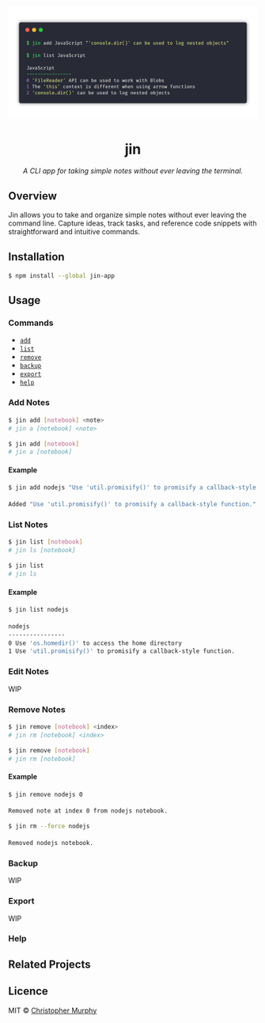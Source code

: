 ![Jin screenshot](./.github/jin-screenshot.png)

<h1 align="center">jin</h1>

<p align="center"><em>A CLI app for taking simple notes without ever leaving the terminal.</em></p>

## Overview

Jin allows you to take and organize simple notes without ever leaving the command line. Capture ideas, track tasks, and reference code snippets with straightforward and intuitive commands.

## Installation

```bash
$ npm install --global jin-app
```

## Usage

### Commands

* [`add`](#add-notes)
* [`list`](#list-notes)
* [`remove`](#remove-notes)
* [`backup`](#backup)
* [`export`](#export)
* [`help`](#help)

### Add Notes

```bash
$ jin add [notebook] <note>
# jin a [notebook] <note>
```

```bash
$ jin add [notebook]
# jin a [notebook]
```

#### Example

```bash
$ jin add nodejs "Use 'util.promisify()' to promisify a callback-style function."

Added "Use 'util.promisify()' to promisify a callback-style function." to "nodejs".
```

### List Notes

```bash
$ jin list [notebook]
# jin ls [notebook]
```

```bash
$ jin list
# jin ls
```

#### Example

```bash
$ jin list nodejs

nodejs
----------------
0 Use 'os.homedir()' to access the home directory
1 Use 'util.promisify()' to promisify a callback-style function.
```

### Edit Notes

WIP

### Remove Notes

```bash
$ jin remove [notebook] <index>
# jin rm [notebook] <index>
```

```bash
$ jin remove [notebook]
# jin rm [notebook]
```

#### Example

```bash
$ jin remove nodejs 0

Removed note at index 0 from nodejs notebook.
```

```bash
$ jin rm --force nodejs

Removed nodejs notebook.
```

### Backup

WIP

### Export

WIP

### Help

## Related Projects

## Licence

MIT &copy; [Christopher Murphy](https://github.com/splode)
